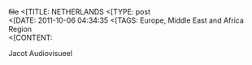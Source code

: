 ~~file~~
<[TITLE: 	NETHERLANDS	
<[TYPE: 	post	
<[DATE: 	2011-10-06 04:34:35	
<[TAGS: 	Europe, Middle East and Africa Region	
<[CONTENT: 	



Jacot Audiovisueel



